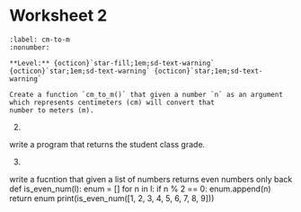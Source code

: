 # Worksheet 2

```{exercise} Creating functions
:label: cm-to-m
:nonumber:

**Level:** {octicon}`star-fill;1em;sd-text-warning` {octicon}`star;1em;sd-text-warning` {octicon}`star;1em;sd-text-warning`

Create a function `cm_to_m()` that given a number `n` as an argument which represents centimeters (cm) will convert that 
number to meters (m). 

```

2.
write a program that returns the student class grade.

3.
write a fucntion that given a list of numbers returns even numbers only back
def is_even_num(l):
    enum = []
    for n in l:
        if n % 2 == 0:
            enum.append(n)
    return enum
print(is_even_num([1, 2, 3, 4, 5, 6, 7, 8, 9]))
